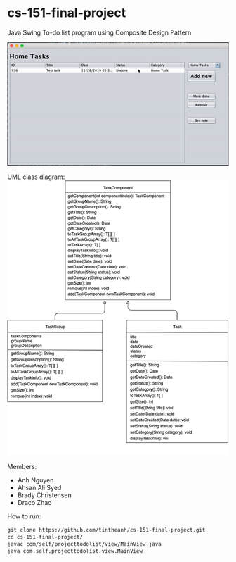 # cs-151-final-project

Java Swing To-do list program using Composite Design Pattern

![Alt text](images/app.gif?raw=true "App")

UML class diagram:
![Alt text](images/uml-diagram.png?raw=true "App")

Members:
- Anh Nguyen
- Ahsan Ali Syed
- Brady Christensen
- Draco Zhao

How to run:
```
git clone https://github.com/tintheanh/cs-151-final-project.git
cd cs-151-final-project/
javac com/self/projecttodolist/view/MainView.java
java com.self.projecttodolist.view.MainView
```
